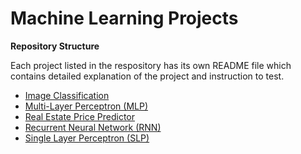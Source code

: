 # Machine Learning Projects

**Repository Structure**

Each project listed in the respository has its own README file which contains detailed explanation of the project and instruction to test.

* [Image Classification](Image-Classification/README.md)
* [Multi-Layer Perceptron (MLP)](Multi-Layer-Perceptron/README.md)
* [Real Estate Price Predictor](Real-Estate-Price-Predictor/README.md)
* [Recurrent Neural Network (RNN)](Recurent-Neural-Network/README.md)
* [Single Layer Perceptron (SLP)](Single-Layer-Perceptron/README.md)



